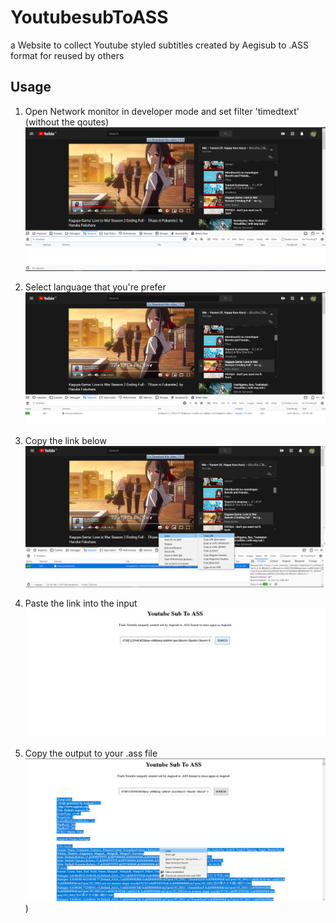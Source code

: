 # YoutubesubToASS
a Website to collect Youtube styled subtitles created by Aegisub to .ASS format for reused by others


## Usage
1. Open Network monitor in developer mode and set filter 'timedtext' (without the qoutes)
![opening network monitor](https://github.com/Mlio22/YTstyledsubToASS/blob/master/howto/step1.png?raw=true)

2. Select language that you're prefer
![selecting language](https://github.com/Mlio22/YTstyledsubToASS/blob/master/howto/step2.png?raw=true)

3. Copy the link below
![copy the link](https://github.com/Mlio22/YTstyledsubToASS/blob/master/howto/step3.png?raw=true)

4. Paste the link into the input
![paste it](https://github.com/Mlio22/YTstyledsubToASS/blob/master/howto/step4.png?raw=true)

5. Copy the output to your .ass file
![Finishing](https://github.com/Mlio22/YTstyledsubToASS/blob/master/howto/step5.png?raw=true))
